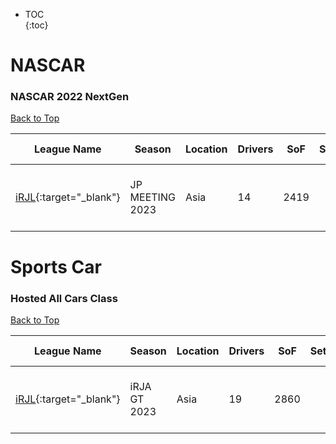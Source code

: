 * TOC  
{:toc}

# NASCAR

### NASCAR 2022 NextGen

[Back to Top](#)  

| League Name | Season | Location | Drivers | SoF | Setup | Upcoming Race | New York | London | Sydney |
|------------------------------------------------------------------------------------------------|---------------|--------|-------|----|-----|---------------|---------------------------|---------------------------|----------------------------|
|[iRJL](https://members.iracing.com/membersite/member/LeagueView.do?league=114){:target="_blank"} |JP MEETING 2023 |Asia |14 |2419 | |Phoenix Raceway |Fri, October 27 08:30AM EDT |Fri, October 27 01:30PM BST |Fri, October 27 11:30PM AEDT |

# Sports Car

### Hosted All Cars Class

[Back to Top](#)  

| League Name | Season | Location | Drivers | SoF | Setup | Upcoming Race | New York | London | Sydney |
|------------------------------------------------------------------------------------------------|------------|--------|-------|----|-----|-------------|---------------------------|---------------------------|----------------------------|
|[iRJL](https://members.iracing.com/membersite/member/LeagueView.do?league=114){:target="_blank"} |iRJA GT 2023 |Asia |19 |2860 | |Road Atlanta |Fri, October 20 08:50AM EDT |Fri, October 20 01:50PM BST |Fri, October 20 11:50PM AEDT |

